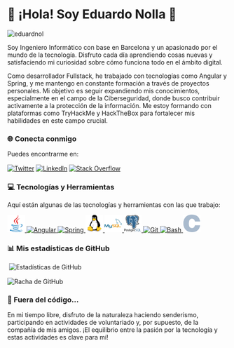 # 🚀 ¡Hola! Soy Eduardo Nolla 👋
<p align="left"> <img src="https://komarev.com/ghpvc/?username=eduardnol&label=Profile%20views&color=0e75b6&style=flat" alt="eduardnol" /> </p>

Soy Ingeniero Informático con base en Barcelona y un apasionado por el mundo de la tecnología. Disfruto cada día aprendiendo cosas nuevas y satisfaciendo mi curiosidad sobre cómo funciona todo en el ámbito digital.

Como desarrollador Fullstack, he trabajado con tecnologías como Angular y Spring, y me mantengo en constante formación a través de proyectos personales. Mi objetivo es seguir expandiendo mis conocimientos, especialmente en el campo de la Ciberseguridad, donde busco contribuir activamente a la protección de la información. Me estoy formando con plataformas como TryHackMe y HackTheBox para fortalecer mis habilidades en este campo crucial.

### 🌐 Conecta conmigo
Puedes encontrarme en:

<p align="left">
<a href="https://twitter.com/eduardnol" target="_blank"><img align="center" src="https://raw.githubusercontent.com/rahuldkjain/github-profile-readme-generator/master/src/images/icons/Social/twitter.svg" alt="Twitter" height="30" width="40" /></a>
<a href="https://linkedin.com/in/eduardonolla" target="_blank"><img align="center" src="https://raw.githubusercontent.com/rahuldkjain/github-profile-readme-generator/master/src/images/icons/Social/linked-in-alt.svg" alt="LinkedIn" height="30" width="40" /></a>
<a href="https://stackoverflow.com/users/10913315/eduardnol" target="_blank"><img align="center" src="https://raw.githubusercontent.com/rahuldkjain/github-profile-readme-generator/master/src/images/icons/Social/stack-overflow.svg" alt="Stack Overflow" height="30" width="40" /></a>
</p>

### 💻 Tecnologías y Herramientas
Aquí están algunas de las tecnologías y herramientas con las que trabajo:

<p align="left">
<a href="https://www.java.com" target="_blank" rel="noreferrer"> <img src="https://raw.githubusercontent.com/devicons/devicon/master/icons/java/java-original.svg" alt="Java" width="40" height="40"/> </a>
<a href="https://angular.io" target="_blank" rel="noreferrer"> <img src="https://angular.io/assets/images/logos/angular/angular.svg" alt="Angular" width="40" height="40"/> </a>
<a href="https://spring.io/" target="_blank" rel="noreferrer"> <img src="https://www.vectorlogo.zone/logos/springio/springio-icon.svg" alt="Spring" width="40" height="40"/> </a>
<a href="https://www.linux.org/" target="_blank" rel="noreferrer"> <img src="https://raw.githubusercontent.com/devicons/devicon/master/icons/linux/linux-original.svg" alt="Linux" width="40" height="40"/> </a>
<a href="https://www.mysql.com/" target="_blank" rel="noreferrer"> <img src="https://raw.githubusercontent.com/devicons/devicon/master/icons/mysql/mysql-original-wordmark.svg" alt="MySQL" width="40" height="40"/> </a>
<a href="https://www.postgresql.org" target="_blank" rel="noreferrer"> <img src="https://raw.githubusercontent.com/devicons/devicon/master/icons/postgresql/postgresql-original-wordmark.svg" alt="PostgreSQL" width="40" height="40"/> </a>
<a href="https://git-scm.com/" target="_blank" rel="noreferrer"> <img src="https://www.vectorlogo.zone/logos/git-scm/git-scm-icon.svg" alt="Git" width="40" height="40"/> </a>
<a href="https://www.gnu.org/software/bash/" target="_blank" rel="noreferrer"> <img src="https://www.vectorlogo.zone/logos/gnu_bash/gnu_bash-icon.svg" alt="Bash" width="40" height="40"/> </a>
<a href="https://www.cprogramming.com/" target="_blank" rel="noreferrer"> <img src="https://raw.githubusercontent.com/devicons/devicon/master/icons/c/c-original.svg" alt="C" width="40" height="40"/> </a>
</p>

### 📊 Mis estadísticas de GitHub
<p>&nbsp;<img align="center" src="https://github-readme-stats.vercel.app/api?username=eduardnol&show_icons=true&theme=dark&locale=en&count_private=true" alt="Estadísticas de GitHub" /></p>

<p><img align="center" src="https://github-readme-streak-stats.herokuapp.com/?user=eduardnol&theme=dark&count_private=true" alt="Racha de GitHub" /></p>

### 🌳 Fuera del código...
En mi tiempo libre, disfruto de la naturaleza haciendo senderismo, participando en actividades de voluntariado y, por supuesto, de la compañía de mis amigos. ¡El equilibrio entre la pasión por la tecnología y estas actividades es clave para mí!
